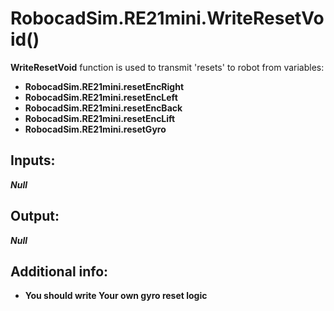 <h1> RobocadSim.RE21mini.WriteResetVoid()  </h1>
  
<strong>WriteResetVoid</strong> function is used to transmit 'resets' to robot from variables:  
<ul>
  <li><strong>RobocadSim.RE21mini.resetEncRight</strong></li> 
  <li><strong>RobocadSim.RE21mini.resetEncLeft</strong></li>
  <li><strong>RobocadSim.RE21mini.resetEncBack</strong></li>
  <li><strong>RobocadSim.RE21mini.resetEncLift</strong></li>
  <li><strong>RobocadSim.RE21mini.resetGyro</strong></li>
</ul>
  
<h2><strong> Inputs: </strong></h2> 
<strong><em>Null</em></strong>
  
<h2><strong> Output: </strong></h2>
<strong><em>Null</em></strong> 

<h2><strong> Additional info: </strong></h2>
<ul>
<li><strong>You should write Your own gyro reset logic</strong></li>
</ul>
